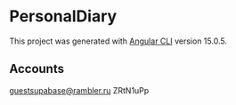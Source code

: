 # PersonalDiary

This project was generated with [Angular CLI](https://github.com/angular/angular-cli) version 15.0.5.


## Accounts
guestsupabase@rambler.ru
ZRtN1uPp
